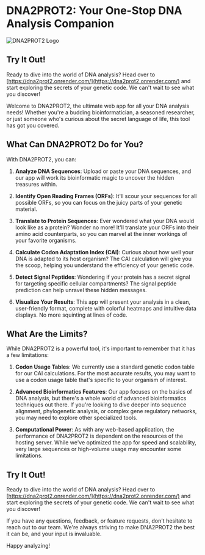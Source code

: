 # DNA2PROT2: Your One-Stop DNA Analysis Companion

![DNA2PROT2 Logo](https://via.placeholder.com/150)

## Try It Out!

Ready to dive into the world of DNA analysis? Head over to [https://dna2prot2.onrender.com/](https://dna2prot2.onrender.com/) and start exploring the secrets of your genetic code. We can't wait to see what you discover!

Welcome to DNA2PROT2, the ultimate web app for all your DNA analysis needs! Whether you're a budding bioinformatician, a seasoned researcher, or just someone who's curious about the secret language of life, this tool has got you covered.

## What Can DNA2PROT2 Do for You?

With DNA2PROT2, you can:

1. **Analyze DNA Sequences**: Upload or paste your DNA sequences, and our app will work its bioinformatic magic to uncover the hidden treasures within.

2. **Identify Open Reading Frames (ORFs)**: It'll scour your sequences for all possible ORFs, so you can focus on the juicy parts of your genetic material.

3. **Translate to Protein Sequences**: Ever wondered what your DNA would look like as a protein? Wonder no more! It'll translate your ORFs into their amino acid counterparts, so you can marvel at the inner workings of your favorite organisms.

4. **Calculate Codon Adaptation Index (CAI)**: Curious about how well your DNA is adapted to its host organism? The CAI calculation will give you the scoop, helping you understand the efficiency of your genetic code.

5. **Detect Signal Peptides**: Wondering if your protein has a secret signal for targeting specific cellular compartments? The signal peptide prediction can help unravel these hidden messages.

6. **Visualize Your Results**: This app will present your analysis in a clean, user-friendly format, complete with colorful heatmaps and intuitive data displays. No more squinting at lines of code.

## What Are the Limits?

While DNA2PROT2 is a powerful tool, it's important to remember that it has a few limitations:

1. **Codon Usage Tables**: We currently use a standard genetic codon table for our CAI calculations. For the most accurate results, you may want to use a codon usage table that's specific to your organism of interest.

2. **Advanced Bioinformatics Features**: Our app focuses on the basics of DNA analysis, but there's a whole world of advanced bioinformatics techniques out there. If you're looking to dive deeper into sequence alignment, phylogenetic analysis, or complex gene regulatory networks, you may need to explore other specialized tools.

3. **Computational Power**: As with any web-based application, the performance of DNA2PROT2 is dependent on the resources of the hosting server. While we've optimized the app for speed and scalability, very large sequences or high-volume usage may encounter some limitations.

## Try It Out!

Ready to dive into the world of DNA analysis? Head over to [https://dna2prot2.onrender.com/](https://dna2prot2.onrender.com/) and start exploring the secrets of your genetic code. We can't wait to see what you discover!

If you have any questions, feedback, or feature requests, don't hesitate to reach out to our team. We're always striving to make DNA2PROT2 the best it can be, and your input is invaluable.

Happy analyzing!